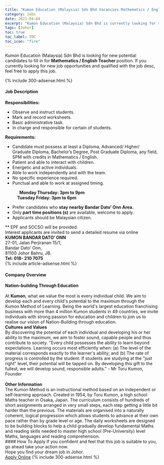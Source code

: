 ```yaml
---
title: "Kumon Education (Malaysia) Sdn Bhd Vacancies Mathematics / English Teacher" 
category: Jobs 
date: 2021-04-04 
excerpt: "Kumon Education (Malaysia) Sdn Bhd is currently looking for suitable person to fill in the Mathematics / English Teacher which based in Johor" 
tags: [Johor] 
toc: true 
toc_label: TOC 
toc_icon: "fire" 
--- 
```


<p>Kumon Education (Malaysia) Sdn Bhd is looking for new potential candidates to fill in for <b>Mathematics / English Teacher</b> position. If you currently looking for new job opportunities and qualified with the job desc, feel free to apply this job.
</p>{% include 300-adsense.html %} 
<div><div><h4>Job Description</h4></div><div><div><span><div><div><strong>Responsibilities:</strong></div><ul><li>Observe and instruct students.</li><li>Mark and record worksheets.</li><li>Basic administrative task.</li><li>In charge and responsible for certain of students.</li></ul><div><strong>Requirements:</strong></div><ul><li>Candidate must possess at least a Diploma, Advanced/ Higher/ Graduate Diploma, Bachelor&#8217;s Degree, Post Graduate Diploma, any field, SPM with credits in Mathematics / English.</li><li>Patient and able to interact with children.</li><li>Energetic and active individuals.</li><li>Able to work independently and with the team.</li><li>No specific experience required.</li><li>Punctual and able to work at assigned timing.</li></ul><div>&#160; &#160; &#160; &#160; &#160; &#160;<strong> Monday Thursday: 3pm to 9pm<br>&#160; &#160; &#160; &#160; &#160; &#160; Tuesday Friday: 3pm to 6pm</strong></div><ul><li>Prefer candidates who <strong>stay nearby Bandar Dato&#8217; Onn Area.</strong></li><li>Only<strong> part time positions (s)</strong> are available, welcome to apply.</li><li>Applicants should be Malaysian citizen.</li></ul><div>** EPF and SOCSO will be provided.</div><div>Interest applicants are invited to send a detailed resume via online&#160;</div><div><strong>KUMON BANDAR DATO&#8217; ONN</strong><br>27-01, Jalan Perjiranan 15/1,<br>Bandar Dato&#8217; Onn,<br>81100 Johor Bahru, JB.<br><strong>Tel: 018- 210 7075</strong></div></div></span></div></div></div> 
{% include article-adsense.html %} 
<div><div><h4>Company Overview</h4></div><div><div><span><div><div>
<strong>Nation-building Through Education</strong></div>
<div>
<br>
	At <strong>Kumon</strong>, what we value the most is every individual child. We aim to develop each and every child's potential to the maximum through the Kumon Method of Learning. Being the world's largest education franchising business with more than 4 million Kumon students in 49 countries, we invite individuals with strong passion for education and children to join us to realise our vision of Nation-Building through education.</div>
<div>
<strong>Cultures and Values</strong><br>
	By discovering the potential of each individual and developing his or her ability to the maximum, we aim to foster sound, capable people and thus contribute to society. "Every child possesses the ability to learn beyond expectations. Learning occurs most efficiently when: (a) The level of the material corresponds exactly to the learner's ability; and (b) The rate of progress is controlled by the student. If students are studying at the "just right" level, their potential will be tapped on. By developing this gift to the fullest, we will develop sound, responsible adults." - Mr Toru Kumon, Founder</div>
<div>
<br>
<strong>Other Information</strong><br>
	The Kumon Method is an instructional method based on an independent or self-learning approach. Created in 1954, by Toru Kumon, a high school Maths teacher in Osaka, Japan. The curriculum consists of hundreds of short assignments arranged in very small steps, each step getting a little bit harder than the previous. The materials are organised into a naturally coherent, logical progression which allows students to advance at their own pace rather than by grade level or age. The daily worksheets are designed to be building blocks to help a child gradually develop fundamental Maths and reading skills needed to master high school (Pre-University) level Maths, languages and reading comprehension.</div></div></span></div></div></div> 
#### How To Apply 
If you confident and feel that this job is suitable to you, go ahead take your action now. <br/> 
Hope you find your dream job in Johor. <br/> 
<a href="https://www.jobstreet.com.my/en/job/mathematics-english-teacher-4524772?jobId=jobstreet-my-job-4524772&" class="btn btn--info" target="_blank" rel="nofollow noopenner">Apply Online</a> 
{% include 300-adsense.html %} 
